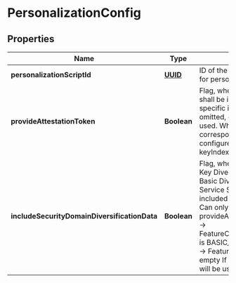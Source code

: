 # PersonalizationConfig

## Properties
Name | Type | Description | Notes
------------ | ------------- | ------------- | -------------
**personalizationScriptId** | [**UUID**](UUID.md) | ID of the PersonalizationScript used for personalization. |  [optional]
**provideAttestationToken** | **Boolean** | Flag, whether an AttestationToken shall be included in the application specific install parameters. If omitted, default value false will be used. When set to true, all corresponding FeatureConfigs must configure keyProvisioningMode and keyIndex. |  [optional]
**includeSecurityDomainDiversificationData** | **Boolean** | Flag, whether MasterKeyIndex and Key Diversification Data used for a Basic Diversified Create of the Service Security Domain shall be included in the Attestation Token. Can only be applied if -&gt; provideAttestationToken is true and -&gt; FeatureConfig.keyProvisioningMode is BASIC_DIVERSIFIED_CREATE and -&gt; FeatureConfig.keyIndex is not empty If omitted, default value false will be used. |  [optional]
